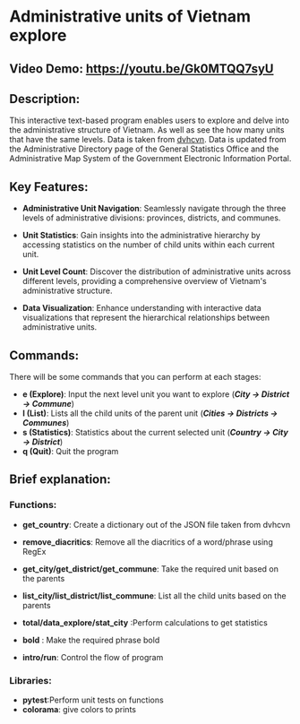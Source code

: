 # Administrative units of Vietnam explore
## Video Demo:  <https://youtu.be/Gk0MTQQ7syU>
## Description:

This interactive text-based program enables users to explore and delve into the administrative structure of Vietnam. As well as see the how many units that have the same levels. Data is taken from [dvhcvn](https://github.com/daohoangson/dvhcvn). Data is updated from the Administrative Directory page of the General Statistics Office and the Administrative Map System of the Government Electronic Information Portal.

## Key Features:

- __Administrative Unit Navigation__: Seamlessly navigate through the three levels of administrative divisions: provinces, districts, and communes.

- __Unit Statistics__: Gain insights into the administrative hierarchy by accessing statistics on the number of child units within each current unit.

- __Unit Level Count__: Discover the distribution of administrative units across different levels, providing a comprehensive overview of Vietnam's administrative structure.

- __Data Visualization__: Enhance understanding with interactive data visualizations that represent the hierarchical relationships between administrative units.

## Commands:
There will be some commands that you can perform at each stages:
- **e (Explore)**: Input the next level unit you want to explore (***City -> District -> Commune***)
- **l (List)**: Lists all the child units of the parent unit (***Cities -> Districts -> Communes***)
- **s (Statistics)**: Statistics about the current selected unit (***Country -> City -> District***)
- **q (Quit)**: Quit the program

## Brief explanation:
### Functions: 
- __get_country__: Create a dictionary out of the JSON file taken from dvhcvn

- __remove_diacritics__: Remove all the diacritics of a word/phrase using RegEx

- __get_city/get_district/get_commune__: Take the required unit based on the parents

- __list_city/list_district/list_commune__: List all the child units based on the parents

- __total/data_explore/stat_city__ :Perform calculations to get statistics

- __bold__ : Make the required phrase bold

- __intro/run__: Control the flow of program

### Libraries:
- __pytest__:Perform unit tests on functions
- __colorama__: give colors to prints
